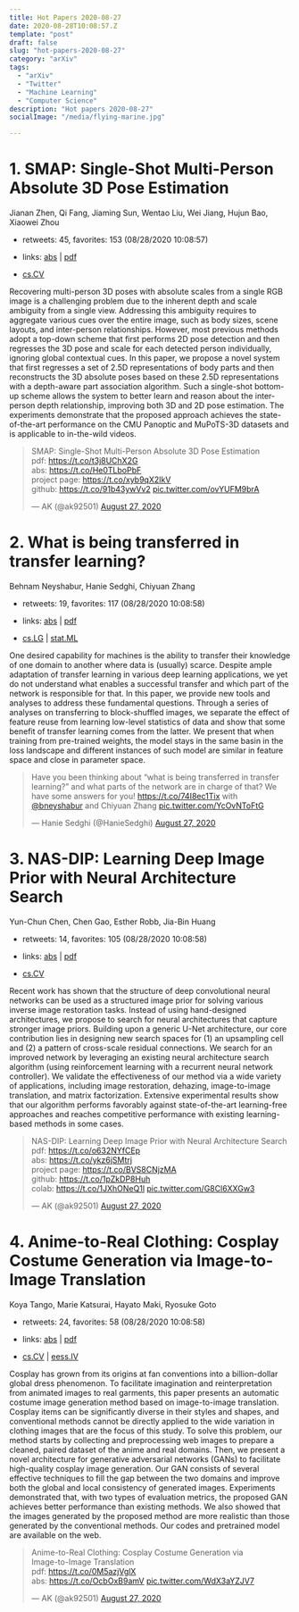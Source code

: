 ```yaml
---
title: Hot Papers 2020-08-27
date: 2020-08-28T10:08:57.Z
template: "post"
draft: false
slug: "hot-papers-2020-08-27"
category: "arXiv"
tags:
  - "arXiv"
  - "Twitter"
  - "Machine Learning"
  - "Computer Science"
description: "Hot papers 2020-08-27"
socialImage: "/media/flying-marine.jpg"

---
```


# 1. SMAP: Single-Shot Multi-Person Absolute 3D Pose Estimation

Jianan Zhen, Qi Fang, Jiaming Sun, Wentao Liu, Wei Jiang, Hujun Bao, Xiaowei Zhou

- retweets: 45, favorites: 153 (08/28/2020 10:08:57)

- links: [abs](https://arxiv.org/abs/2008.11469) | [pdf](https://arxiv.org/pdf/2008.11469)
- [cs.CV](https://arxiv.org/list/cs.CV/recent)

Recovering multi-person 3D poses with absolute scales from a single RGB image is a challenging problem due to the inherent depth and scale ambiguity from a single view. Addressing this ambiguity requires to aggregate various cues over the entire image, such as body sizes, scene layouts, and inter-person relationships. However, most previous methods adopt a top-down scheme that first performs 2D pose detection and then regresses the 3D pose and scale for each detected person individually, ignoring global contextual cues. In this paper, we propose a novel system that first regresses a set of 2.5D representations of body parts and then reconstructs the 3D absolute poses based on these 2.5D representations with a depth-aware part association algorithm. Such a single-shot bottom-up scheme allows the system to better learn and reason about the inter-person depth relationship, improving both 3D and 2D pose estimation. The experiments demonstrate that the proposed approach achieves the state-of-the-art performance on the CMU Panoptic and MuPoTS-3D datasets and is applicable to in-the-wild videos.

<blockquote class="twitter-tweet"><p lang="en" dir="ltr">SMAP: Single-Shot Multi-Person Absolute 3D Pose Estimation<br>pdf: <a href="https://t.co/t3j8UChX2G">https://t.co/t3j8UChX2G</a><br>abs: <a href="https://t.co/He0TLboPbF">https://t.co/He0TLboPbF</a><br>project page: <a href="https://t.co/xyb9qX2IkV">https://t.co/xyb9qX2IkV</a><br>github: <a href="https://t.co/91b43ywVv2">https://t.co/91b43ywVv2</a> <a href="https://t.co/ovYUFM9brA">pic.twitter.com/ovYUFM9brA</a></p>&mdash; AK (@ak92501) <a href="https://twitter.com/ak92501/status/1298784433458352128?ref_src=twsrc%5Etfw">August 27, 2020</a></blockquote>
<script async src="https://platform.twitter.com/widgets.js" charset="utf-8"></script>




# 2. What is being transferred in transfer learning?

Behnam Neyshabur, Hanie Sedghi, Chiyuan Zhang

- retweets: 19, favorites: 117 (08/28/2020 10:08:58)

- links: [abs](https://arxiv.org/abs/2008.11687) | [pdf](https://arxiv.org/pdf/2008.11687)
- [cs.LG](https://arxiv.org/list/cs.LG/recent) | [stat.ML](https://arxiv.org/list/stat.ML/recent)

One desired capability for machines is the ability to transfer their knowledge of one domain to another where data is (usually) scarce. Despite ample adaptation of transfer learning in various deep learning applications, we yet do not understand what enables a successful transfer and which part of the network is responsible for that. In this paper, we provide new tools and analyses to address these fundamental questions. Through a series of analyses on transferring to block-shuffled images, we separate the effect of feature reuse from learning low-level statistics of data and show that some benefit of transfer learning comes from the latter. We present that when training from pre-trained weights, the model stays in the same basin in the loss landscape and different instances of such model are similar in feature space and close in parameter space.

<blockquote class="twitter-tweet"><p lang="en" dir="ltr">Have you been thinking about “what is being transferred in transfer learning?” and what parts of the network are in charge of that? We have some answers for you! <a href="https://t.co/74I8ec1Tix">https://t.co/74I8ec1Tix</a> with <a href="https://twitter.com/bneyshabur?ref_src=twsrc%5Etfw">@bneyshabur</a> and Chiyuan Zhang <a href="https://t.co/YcOvNToFtG">pic.twitter.com/YcOvNToFtG</a></p>&mdash; Hanie Sedghi (@HanieSedghi) <a href="https://twitter.com/HanieSedghi/status/1299094508517224448?ref_src=twsrc%5Etfw">August 27, 2020</a></blockquote>
<script async src="https://platform.twitter.com/widgets.js" charset="utf-8"></script>




# 3. NAS-DIP: Learning Deep Image Prior with Neural Architecture Search

Yun-Chun Chen, Chen Gao, Esther Robb, Jia-Bin Huang

- retweets: 14, favorites: 105 (08/28/2020 10:08:58)

- links: [abs](https://arxiv.org/abs/2008.11713) | [pdf](https://arxiv.org/pdf/2008.11713)
- [cs.CV](https://arxiv.org/list/cs.CV/recent)

Recent work has shown that the structure of deep convolutional neural networks can be used as a structured image prior for solving various inverse image restoration tasks. Instead of using hand-designed architectures, we propose to search for neural architectures that capture stronger image priors. Building upon a generic U-Net architecture, our core contribution lies in designing new search spaces for (1) an upsampling cell and (2) a pattern of cross-scale residual connections. We search for an improved network by leveraging an existing neural architecture search algorithm (using reinforcement learning with a recurrent neural network controller). We validate the effectiveness of our method via a wide variety of applications, including image restoration, dehazing, image-to-image translation, and matrix factorization. Extensive experimental results show that our algorithm performs favorably against state-of-the-art learning-free approaches and reaches competitive performance with existing learning-based methods in some cases.

<blockquote class="twitter-tweet"><p lang="en" dir="ltr">NAS-DIP: Learning Deep Image Prior with Neural Architecture Search<br>pdf: <a href="https://t.co/o632NYfCEp">https://t.co/o632NYfCEp</a><br>abs: <a href="https://t.co/ykz6jSMtrj">https://t.co/ykz6jSMtrj</a><br>project page: <a href="https://t.co/BVS8CNjzMA">https://t.co/BVS8CNjzMA</a><br>github: <a href="https://t.co/1pZkDP8Huh">https://t.co/1pZkDP8Huh</a><br>colab: <a href="https://t.co/1JXhONeQ1l">https://t.co/1JXhONeQ1l</a> <a href="https://t.co/G8Cl6XXGw3">pic.twitter.com/G8Cl6XXGw3</a></p>&mdash; AK (@ak92501) <a href="https://twitter.com/ak92501/status/1298787521397170176?ref_src=twsrc%5Etfw">August 27, 2020</a></blockquote>
<script async src="https://platform.twitter.com/widgets.js" charset="utf-8"></script>




# 4. Anime-to-Real Clothing: Cosplay Costume Generation via Image-to-Image  Translation

Koya Tango, Marie Katsurai, Hayato Maki, Ryosuke Goto

- retweets: 24, favorites: 58 (08/28/2020 10:08:58)

- links: [abs](https://arxiv.org/abs/2008.11479) | [pdf](https://arxiv.org/pdf/2008.11479)
- [cs.CV](https://arxiv.org/list/cs.CV/recent) | [eess.IV](https://arxiv.org/list/eess.IV/recent)

Cosplay has grown from its origins at fan conventions into a billion-dollar global dress phenomenon. To facilitate imagination and reinterpretation from animated images to real garments, this paper presents an automatic costume image generation method based on image-to-image translation. Cosplay items can be significantly diverse in their styles and shapes, and conventional methods cannot be directly applied to the wide variation in clothing images that are the focus of this study. To solve this problem, our method starts by collecting and preprocessing web images to prepare a cleaned, paired dataset of the anime and real domains. Then, we present a novel architecture for generative adversarial networks (GANs) to facilitate high-quality cosplay image generation. Our GAN consists of several effective techniques to fill the gap between the two domains and improve both the global and local consistency of generated images. Experiments demonstrated that, with two types of evaluation metrics, the proposed GAN achieves better performance than existing methods. We also showed that the images generated by the proposed method are more realistic than those generated by the conventional methods. Our codes and pretrained model are available on the web.

<blockquote class="twitter-tweet"><p lang="en" dir="ltr">Anime-to-Real Clothing: Cosplay Costume Generation via<br>Image-to-Image Translation<br>pdf: <a href="https://t.co/0M5azjVglX">https://t.co/0M5azjVglX</a><br>abs: <a href="https://t.co/OcbOxB9amV">https://t.co/OcbOxB9amV</a> <a href="https://t.co/WdX3aYZJV7">pic.twitter.com/WdX3aYZJV7</a></p>&mdash; AK (@ak92501) <a href="https://twitter.com/ak92501/status/1298785874864467971?ref_src=twsrc%5Etfw">August 27, 2020</a></blockquote>
<script async src="https://platform.twitter.com/widgets.js" charset="utf-8"></script>



